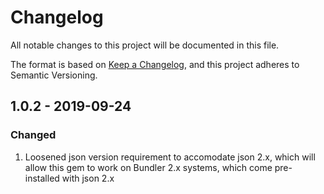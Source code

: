 # Changelog
All notable changes to this project will be documented in this file.

The format is based on [Keep a Changelog](https://keepachangelog.com/en/1.0.0/), and this project adheres to Semantic Versioning.

## 1.0.2 - 2019-09-24
### Changed
1. Loosened json version requirement to accomodate json 2.x, which will allow this gem to work on Bundler 2.x systems, which come pre-installed with json 2.x
